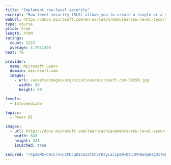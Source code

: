 ```yaml
---
title: "Implement row-level security"
excerpt: "Row-level security (RLS) allows you to create a single or a set of reports that targets data for a specific user. In this module, you will learn how to implement RLS by using either a static or dynamic method and how Microsoft Power BI simplifies testing RLS in Power BI Desktop and Power BI service."
webUrl: https://docs.microsoft.com/en-us/learn/modules/row-level-security-power-bi/
type: course
price: Free
length: PT9M
ratings:
  count: 1222
  average: 4.7831426
heat: 76

provider:
  name: Microsoft Learn
  domain: microsoft.com
  images:
    - url: /assets/images/organizations/microsoft.com-50x50.jpg
      width: 50
      height: 50

levels:
  - Intermediate

topics:
  - Power BI

images:
  - url: https://docs.microsoft.com/learn/achievements/row-level-security-power-bi-social.png
    width: 643
    height: 321
    isCached: true

secured: "/4p28MS+C9c5r5+LCPDcqRanUZ2t5Pvr03yLalzp0N+DYJ1MFBaXpAsgQ1TwLbxRC9R+FlDEfH+PPYXL4JdgYnpGieL5jOpqh/rsZvUqkxuIRJnoDsFk5Uqd5BASxjvSDrnmV1Djko2vbMUFCQta0ftEn+ljNwaLLJbdptQ0TJ9m8e/1KrXguZQW/+atZqA8ltF8LPsG5ctnS/3AcUbYFq9cMG7minslZ9BysMdIgLf/jeIr92zvRE0IaEDmYJqUJLFdLmSLk1hMSJtepy79PHyZm5Sg1nudj28Hw7xTsNnK8+2bMMljEnsolgkea4pxhKjSPj5u86ulqDKAgAgaa/DRQjKlfI0gQydjSLRuJjHwLS4LKNlmdSoWyfEbb/hTX5IaBFOLEmC4kL10moEdBRCkq+FUmUnXlXMWe4AXsA8=;M1lI4rgDvpyAxlEbvKcshg=="
---
```


